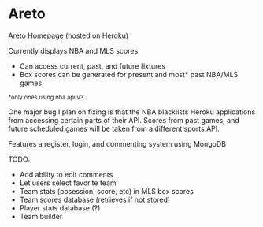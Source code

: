 # Areto

<a href="https://areto.herokuapp.com" target="_blank">Areto Homepage</a> (hosted on Heroku)

Currently displays NBA and MLS scores

- Can access current, past, and future fixtures
- Box scores can be generated for present and most\* past NBA/MLS games

<sub>\*only ones using nba api v3<sub>

One major bug I plan on fixing is that the NBA blacklists Heroku applications from accessing certain parts of their API. Scores from past games, and future scheduled games will be taken from a different sports API.

Features a register, login, and commenting system using MongoDB

TODO:

- Add ability to edit comments
- Let users select favorite team
- Team stats (posession, score, etc) in MLS box scores
- Team scores database (retrieves if not stored)
- Player stats database (?)
- Team builder
